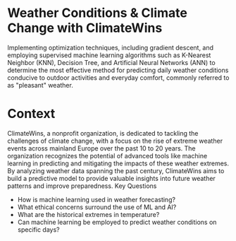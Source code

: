 # Weather Conditions & Climate Change with ClimateWins
Implementing optimization techniques, including gradient descent, and employing supervised machine learning algorithms such as K-Nearest Neighbor (KNN), Decision Tree, and Artificial Neural Networks (ANN) to determine the most effective method for predicting daily weather conditions conducive to outdoor activities and everyday comfort, commonly referred to as "pleasant" weather.
# Context
ClimateWins, a nonprofit organization, is dedicated to tackling the challenges of climate change, with a focus on the rise of extreme weather events across mainland Europe over the past 10 to 20 years. The organization recognizes the potential of advanced tools like machine learning in predicting and mitigating the impacts of these weather extremes. By analyzing weather data spanning the past century, ClimateWins aims to build a predictive model to provide valuable insights into future weather patterns and improve preparedness.
Key Questions
* How is machine learning used in weather forecasting?
* What ethical concerns surround the use of ML and AI?
* What are the historical extremes in temperature?
* Can machine learning be employed to predict weather conditions on specific days?
